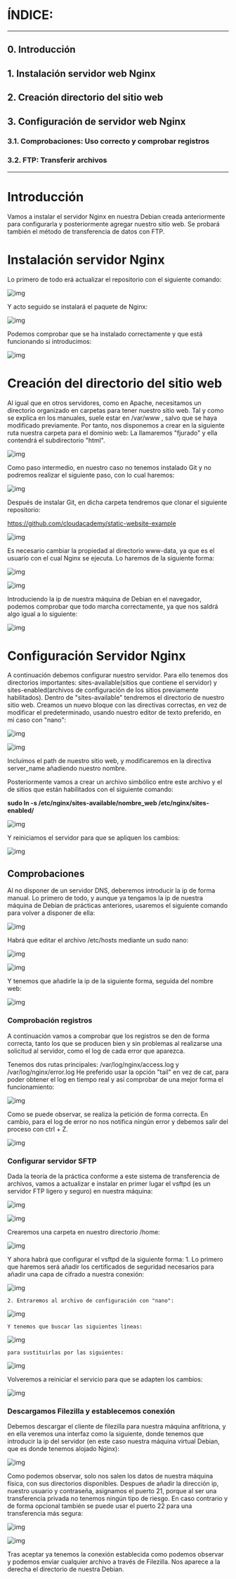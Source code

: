 # ÍNDICE:
-----------------------------------------------------------
## 0. Introducción
## 1. Instalación servidor web Nginx

## 2. Creación directorio del sitio web

## 3. Configuración de servidor web Nginx
### 3.1. Comprobaciones: Uso correcto y comprobar registros
### 3.2. FTP: Transferir archivos

_____________________________________________________________________________________________
# Introducción
Vamos a instalar el servidor Nginx en nuestra Debian creada anteriormente para configurarla y posteriormente agregar nuestro sitio web. Se probará también el método de transferencia de datos con FTP.

# Instalación servidor Nginx
Lo primero de todo erá actualizar el repositorio con el siguiente comando:

![img](./Screenshots/1.jpg)

Y acto seguido se instalará el paquete de Nginx:

![img](./Screenshots/2.jpg)

Podemos comprobar que se ha instalado correctamente y que está funcionando si introducimos:

![img](./Screenshots/3.jpg)

# Creación del directorio del sitio web
Al igual que en otros servidores, como en Apache, necesitamos un directorio organizado en carpetas para tener nuestro sitio web. Tal y como se explica en los manuales, suele estar en /var/www  , salvo que se haya modificado previamente.
Por tanto, nos disponemos a crear en la siguiente ruta nuestra carpeta para el dominio web:
La llamaremos "fjurado" y ella contendrá el subdirectorio "html".


![img](./Screenshots/4.jpg)

Como paso intermedio, en nuestro caso no tenemos instalado Git y no podremos realizar el siguiente paso, con lo cual haremos: 

![img](./Screenshots/5.jpg)


Después de instalar Git, en dicha carpeta tendremos que clonar el siguiente repositorio: 

https://github.com/cloudacademy/static-website-example


![img](./Screenshots/6.jpg)


Es necesario cambiar la propiedad al directorio www-data, ya que es el usuario con el cual Nginx se ejecuta. Lo haremos de la siguiente forma:


![img](./Screenshots/7.jpg)

![img](./Screenshots/8.jpg)

Introduciendo la ip de nuestra máquina de Debian en el navegador, podemos comprobar que todo marcha correctamente, ya que nos saldrá algo igual a lo siguiente:

![img](./Screenshots/9.jpg)


# Configuración Servidor Nginx

A continuación debemos configurar nuestro servidor. Para ello tenemos dos directorios importantes: sites-available(sitios que contiene el servidor) y sites-enabled(archivos de configuración de los sitios previamente habilitados).
Dentro de "sites-available" tendremos el directorio de nuestro sitio web.
Creamos un nuevo bloque con las directivas correctas, en vez de modificar el predeterminado, usando nuestro editor de texto preferido, en mi caso con "nano":


![img](./Screenshots/11.jpg)

![img](./Screenshots/10.jpg)

Incluímos el path de nuestro sitio web, y modificaremos en la directiva server_name añadiendo nuestro nombre.

Posteriormente vamos a crear un archivo simbólico entre este archivo y el de sitios que están habilitados con el siguiente comando:

**sudo ln -s /etc/nginx/sites-available/nombre_web /etc/nginx/sites-enabled/**

![img](./Screenshots/12.jpg)


Y reiniciamos el servidor para que se apliquen los cambios:


![img](./Screenshots/13.jpg)

## Comprobaciones

Al no disponer de un servidor DNS, deberemos introducir la ip de forma manual.
Lo primero de todo, y aunque ya tengamos la ip de nuestra máquina de Debian de prácticas anteriores, usaremos el siguiente comando para volver a disponer de ella:

![img](./Screenshots/16.jpg)


Habrá que editar el archivo /etc/hosts mediante un sudo nano:


![img](./Screenshots/14.jpg)

![img](./Screenshots/15.jpg)

Y tenemos que añadirle la ip de la siguiente forma, seguida del nombre web:

![img](./Screenshots/17.jpg)

### Comprobación registros

A continuación vamos a comprobar que los registros se den de forma correcta, tanto los que se producen bien y sin problemas al realizarse una solicitud al servidor, como el log de cada error que aparezca.

Tenemos dos rutas principales: /var/log/nginx/access.log   y  /var/log/nginx/error.log
He preferido usar la opción "tail" en vez de cat, para poder obtener el log en tiempo real y así comprobar de una mejor forma el funcionamiento:

![img](./Screenshots/18.jpg)

Como se puede observar, se realiza la petición de forma correcta.
En cambio, para el log de error no nos notifica ningún error y debemos salir del proceso con ctrl + Z.

![img](./Screenshots/19.jpg)


### Configurar servidor SFTP
Dada la teoría de la práctica conforme a este sistema de transferencia de archivos, vamos a actualizar e instalar en primer lugar el vsftpd (es un servidor FTP ligero y seguro) en nuestra máquina:

![img](./Screenshots/20.jpg)

![img](./Screenshots/21.jpg)


Crearemos una carpeta en nuestro directorio /home:

![img](./Screenshots/22.jpg)


Y ahora habrá que configurar el vsftpd de la siguiente forma: 
    1. Lo primero que haremos será añadir los certificados de seguridad necesarios para añadir una capa de cifrado a nuestra conexión:

![img](./Screenshots/23.jpg)


    2. Entraremos al archivo de configuración con "nano": 

![img](./Screenshots/24.jpg)


    Y tenemos que buscar las siguientes líneas:

![img](./Screenshots/25.jpg)

    para sustituirlas por las siguientes:

![img](./Screenshots/26.jpg)

Volveremos a reiniciar el servicio para que se adapten los cambios:

![img](./Screenshots/27.jpg)

### Descargamos Filezilla y establecemos conexión

Debemos descargar el cliente de filezilla para nuestra máquina anfitriona, y en ella veremos una interfaz como la siguiente, donde tenemos que introducir la ip del servidor (en este caso nuestra máquina virtual Debian, que es donde tenemos alojado Nginx):


![img](./Screenshots/28.jpg)

Como podemos observar, solo nos salen los datos de nuestra máquina física, con sus directorios disponibles. Despues de añadir la dirección ip, nuestro usuario y contraseña, asignamos el puerto 21, porque al ser una transferencia privada no tenemos ningún tipo de riesgo. En caso contrario y de forma opcional también se puede usar el puerto 22 para una transferencia más segura:


![img](./Screenshots/29.jpg)


![img](./Screenshots/30.jpg)

Tras aceptar ya tenemos la conexión establecida como podemos observar y podemos enviar cualquier archivo a través de Filezilla. Nos aparece a la derecha el directorio de nuestra Debian.




